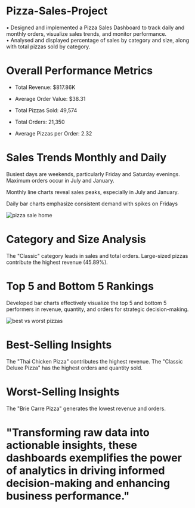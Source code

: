 # Pizza-Sales-Project
 • Designed and implemented a Pizza Sales Dashboard to track daily and monthly orders, visualize sales trends, and monitor performance.                                                                                  
 •	Analysed and displayed percentage of sales by category and size, along with total pizzas sold by category. 

# Overall Performance Metrics

* Total Revenue: $817.86K

* Average Order Value: $38.31

* Total Pizzas Sold: 49,574

* Total Orders: 21,350

* Average Pizzas per Order: 2.32
# Sales Trends Monthly and Daily

Busiest days are weekends, particularly Friday and Saturday evenings.
Maximum orders occur in July and January.  

Monthly line charts reveal sales peaks, especially in July and January.

Daily bar charts emphasize consistent demand with spikes on Fridays
  

 ![pizza sale home](https://github.com/user-attachments/assets/16676a7f-d525-4d07-bbcf-14716793832f)

 
# Category and Size Analysis

The "Classic" category leads in sales and total orders.
Large-sized pizzas contribute the highest revenue (45.89%).

 
 
# Top 5 and Bottom 5 Rankings

Developed bar charts effectively visualize the top 5 and bottom 5 performers in revenue, quantity, and orders for strategic decision-making.


 ![best vs worst pizzas](https://github.com/user-attachments/assets/26f78989-dff4-477a-9df9-072d354582a9)

# Best-Selling Insights

The "Thai Chicken Pizza" contributes the highest revenue.
The "Classic Deluxe Pizza" has the highest orders and quantity sold.

# Worst-Selling Insights

The "Brie Carre Pizza" generates the lowest revenue and orders.

# "Transforming raw data into actionable insights, these dashboards exemplifies the power of analytics in driving informed decision-making and enhancing business performance."
